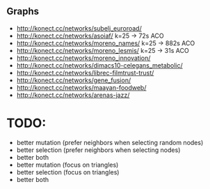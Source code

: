 

## Graphs

* http://konect.cc/networks/subelj_euroroad/
* http://konect.cc/networks/asoiaf/ k=25 -> 72s ACO
* http://konect.cc/networks/moreno_names/  k=25 -> 882s ACO
* http://konect.cc/networks/moreno_lesmis/ k=25 -> 31s ACO
* http://konect.cc/networks/moreno_innovation/ 
* http://konect.cc/networks/dimacs10-celegans_metabolic/
* http://konect.cc/networks/librec-filmtrust-trust/
* http://konect.cc/networks/gene_fusion/
* http://konect.cc/networks/maayan-foodweb/
* http://konect.cc/networks/arenas-jazz/

# TODO:

* better mutation (prefer neighbors when selecting random nodes)
* better selection (prefer neighbors when selecting nodes)
* better both
* better mutation (focus on triangles)
* better selection (focus on triangles)
* better both

